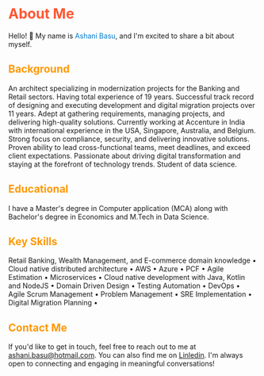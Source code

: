 <!-- Your Name -->
# <span style="color: #ff5733;">About Me</span>

Hello! 👋 My name is <span style="color: #007acc;">Ashani Basu</span>, and I'm excited to share a bit about myself.

## <span style="color: #ff9900;">Background</span>

An architect specializing in modernization projects for the Banking and Retail sectors. Having total experience of 19 years. Successful track record of designing and executing development and digital migration projects over 11 years. Adept at gathering requirements, managing projects, and delivering high-quality solutions. Currently working at Accenture in India with international experience in the USA, Singapore, Australia, and Belgium. Strong focus on compliance, security, and delivering innovative solutions. Proven ability to lead cross-functional teams, meet deadlines, and exceed client expectations. Passionate about driving digital transformation and staying at the forefront of technology trends. Student of data science.

## <span style="color: #ff9900;">Educational</span>

I have a Master's degree in Computer application (MCA) along with Bachelor's degree in Economics and M.Tech in Data Science.

## <span style="color: #ff9900;">Key Skills</span>

Retail Banking, Wealth Management, and E-commerce domain knowledge • Cloud native distributed architecture • AWS • Azure • PCF • Agile Estimation • Microservices • Cloud native development with Java, Kotlin and NodeJS • Domain Driven Design • Testing Automation • DevOps • Agile Scrum Management • Problem Management • SRE Implementation • Digital Migration Planning •

## <span style="color: #ff9900;">Contact Me</span>

If you'd like to get in touch, feel free to reach out to me at <span style="color: #007acc;">ashani.basu@hotmail.com</span>. You can also find me on <span style="color: #cc33ff;">[Linledin](https://www.linkedin.com/in/ashani-basu-b647a214/)</span>. I'm always open to connecting and engaging in meaningful conversations!
